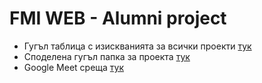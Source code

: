 # FMI WEB - Alumni project

- Гугъл таблица с изискванията за всички проекти [тук](https://docs.google.com/spreadsheets/d/1c46rPL5VBGJK3iNEjlMGTabORcEWpZCz47h1L3_L_Js/edit#gid=2062029793)
- Споделена гугъл папка за проекта [тук](https://drive.google.com/drive/folders/14O6YKQwbTa_ehA5sJF6lw9oql5Gd4tzP?usp=share_link)
- Google Meet среща [тук](https://meet.google.com/oyq-hism-fgp)
